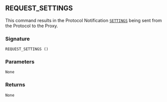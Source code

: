 ## REQUEST\_SETTINGS

This command results in the Protocol Notification [`SETTINGS`][1] being sent from the Protocol to the Proxy.


### Signature

`REQUEST_SETTINGS ()`


### Parameters

`None`


### Returns

`None`

[1]:	https://snap-one.github.io/docs-driverworks-proxyprotocol/#settings